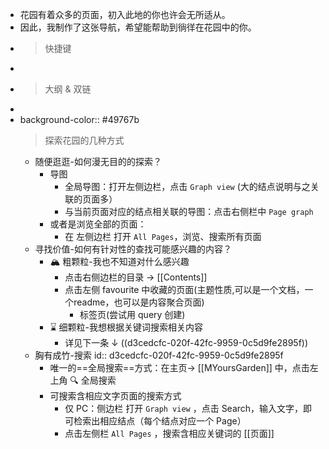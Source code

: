 - 花园有着众多的页面，初入此地的你也许会无所适从。
- 因此，我制作了这张导航，希望能帮助到徜徉在花园中的你。
- > 快捷键
-
- > 大纲 & 双链
-
- background-color:: #49767b
  > 探索花园的几种方式
	- 随便逛逛-如何漫无目的的探索？
		- 导图
			- 全局导图：打开左侧边栏，点击 `Graph view` (大的结点说明与之关联的页面多）
			- 与当前页面对应的结点相关联的导图：点击右侧栏中 `Page graph`
		- 或者是浏览全部的页面：
			- 在 左侧边栏 打开 `All Pages`，浏览、搜索所有页面
	- 寻找价值-如何有针对性的查找可能感兴趣的内容？
		- 🏔️ 粗颗粒-我也不知道对什么感兴趣
			- 点击右侧边栏的目录 →  [[Contents]]
			- 点击左侧 favourite 中收藏的页面(主题性质,可以是一个文档，一个readme，也可以是内容聚合页面)
				- 标签页(尝试用 query 创建)
		- ⌛ 细颗粒-我想根据关键词搜索相关内容
			- 详见下一条 ↓ ((d3cedcfc-020f-42fc-9959-0c5d9fe2895f))
	- 胸有成竹-搜索
	  id:: d3cedcfc-020f-42fc-9959-0c5d9fe2895f
		- 唯一的==全局搜索==方式：在主页→ [[MYoursGarden]] 中，点击左上角 🔍 全局搜索
		- 可搜索含相应文字页面的搜索方式
			- 仅 PC：侧边栏 打开 `Graph view` ，点击 Search，输入文字，即可检索出相应结点（每个结点对应一个 Page）
			- 点击左侧栏 `All Pages` ，搜索含相应关键词的 [[页面]]